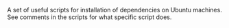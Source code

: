 A set of useful scripts for installation of dependencies on Ubuntu machines. See comments in the scripts for what specific script does. 
